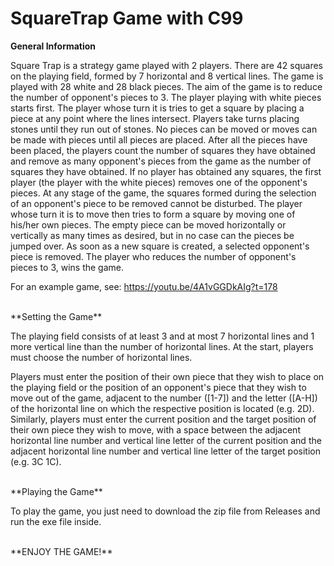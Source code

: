# SquareTrap Game with C99

**General Information**

Square Trap is a strategy game played with 2 players. There are 42 squares on the playing field, formed by 7 horizontal and 8 vertical lines. The game is played with 28 white and 28 black pieces. The aim of the game is to reduce the number of opponent's pieces to 3.
The player playing with white pieces starts first. The player whose turn it is tries to get a square by placing a piece at any point where the lines intersect. Players take turns placing stones until they run out of stones. No pieces can be moved or moves can be made with pieces until all pieces are placed.
After all the pieces have been placed, the players count the number of squares they have obtained and remove as many opponent's pieces from the game as the number of squares they have obtained. If no player has obtained any squares, the first player (the player with the white pieces) removes one of the opponent's pieces. At any stage of the game, the squares formed during the selection of an opponent's piece to be removed cannot be disturbed.
The player whose turn it is to move then tries to form a square by moving one of his/her own pieces. The empty piece can be moved horizontally or vertically as many times as desired, but in no case can the pieces be jumped over. As soon as a new square is created, a selected opponent's piece is removed. The player who reduces the number of opponent's pieces to 3, wins the game.

For an example game, see: https://youtu.be/4A1vGGDkAIg?t=178
<br/>

<br/>
**Setting the Game**

The playing field consists of at least 3 and at most 7 horizontal lines and 1 more vertical line than the number of horizontal lines. At the start, players must choose the number of horizontal lines. 

Players must enter the position of their own piece that they wish to place on the playing field or the position of an opponent's piece that they wish to move out of the game, adjacent to the number ([1-7]) and the letter ([A-H]) of the horizontal line on which the respective position is located (e.g. 2D). Similarly, players must enter the current position and the target position of their own piece they wish to move, with a space between the adjacent horizontal line number and vertical line letter of the current position and the adjacent horizontal line number and vertical line letter of the target position (e.g. 3C 1C).
<br/>

<br/>
**Playing the Game**

To play the game, you just need to download the zip file from Releases and run the exe file inside.
<br/>

<br/>
**ENJOY THE GAME!**
